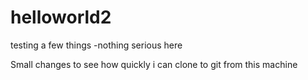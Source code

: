 helloworld2
===========

testing a few things -nothing serious here

Small changes to see how quickly i can clone to git from this machine
